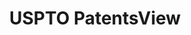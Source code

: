 ---
layout: default
bigquery: https://console.cloud.google.com/bigquery?p=patents-public-data&d=patentsview&page=dataset
citation: Attribution should be given to PatentsView for use, distribution, or derivative
  works.
code: https://github.com/CSSIP-AIR/PatentsView-Code-Snippets/
contributors: USPTO
cost: None
description: 'PatentsView includes US patent data including raw data (summaries, applications,
  pregrant applications), disambugations of inventors and assignees, and inventor
  gender estimates.  Also foreign priority data, # of figures and sheets, and government
  interest statements.'
documentation: https://patentsview.org/query/builder-faqs
last_edit: Mon, 04 Apr 2022 19:02:57 GMT
location: https://patentsview.org/
maintained_by: USPTO
record_creation_timestamp: 12/2/2020 17:20:46
schema_fields: '[''subgroup'', ''level_one'', ''disamb_inventor_id_20200630'', ''country_transformed'',
  ''disamb_inventor_id_20170307'', ''rel_id'', ''status'', ''_371_date'', ''ipc_class'',
  ''applicant_type'', ''text'', ''title'', ''name'', ''organization'', ''disamb_inventor_id_20191231'',
  ''field_id'', ''subclass_id'', ''number'', ''disamb_inventor_id_20200929'', ''classification_data_source'',
  ''uuid'', ''location_id'', ''type'', ''category_id'', ''disclaimer_date'', ''date'',
  ''designation'', ''ipc_version_indicator'', ''symbol_position'', ''rawlocation_id'',
  ''disamb_inventor_id_20180528'', ''patent_id'', ''contract_award_number'', ''male'',
  ''lapse_of_patent'', ''term_extension'', ''citation_id'', ''doc_type'', ''disamb_inventor_id_20200331'',
  ''lawyer_id'', ''action_date'', ''subsection_id'', ''withdrawn'', ''level_three'',
  ''organization_id'', ''term_grant'', ''disamb_inventor_id_20191008'', ''length'',
  ''subgroup_id'', ''disamb_assignee_id_20191008'', ''longitude'', ''classification_level'',
  ''fname'', ''relkind'', ''disamb_assignee_id_20191231'', ''id'', ''name_first'',
  ''assignee_id'', ''section'', ''country'', ''rawinventor_id'', ''term_disclaimer'',
  ''num_sheets'', ''inventor_id'', ''disamb_assignee_id_20200630'', ''section_id'',
  ''filename'', ''num_claims'', ''county'', ''f371_date'', ''f102_date'', ''disamb_inventor_id_20181127'',
  ''disamb_inventor_id_20190820'', ''level_two'', ''doctype'', ''num_figures'', ''dependent'',
  ''attribution_status'', ''category'', ''city'', ''rawassignee_id'', ''sequence'',
  ''disamb_assignee_id_20181127'', ''publication_number'', ''disamb_assignee_id_20190312'',
  ''num'', ''rule_47'', ''disamb_assignee_id_20190820'', ''sector_title'', ''field_title'',
  ''group'', ''classification_value'', ''exemplary'', ''disamb_inventor_id_20170808'',
  ''disamb_assignee_id_20200331'', ''name_last'', ''subclass'', ''lname'', ''disamb_inventor_id_20171003'',
  ''state_fips'', ''group_id'', ''disamb_inventor_id_20171226'', ''disamb_inventor_id_20190312'',
  ''subcategory_id'', ''male_flag'', ''disamb_inventor_id_20201229'', ''mainclass_id'',
  ''application_id'', ''abstract'', ''deceased'', ''main_group'', ''latlong'', ''_102_date'',
  ''reldocno'', ''variety'', ''gi_statement'', ''series_code'', ''state'', ''role'',
  ''latitude'', ''county_fips'', ''latin_name'', ''kind'', ''disamb_assignee_id_20200929'',
  ''classification_status'']'
shortname: patentsview
tags:
- disambiguation
- United States
- gender
terms_of_use: Creative Commons Attribution 4.0 International License.
timeframe: 1963-1999
title: USPTO PatentsView
uuid: cf1780b1-e265-4e49-8d1d-83b9cfe0fd9a
---
